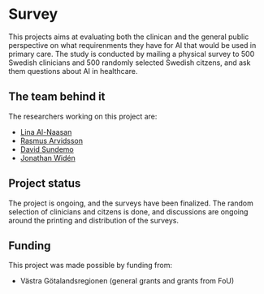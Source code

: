# Survey

This projects aims at evaluating both the clinican and the general public
perspective on what requirenments they have for AI that would be used in primary
care. The study is conducted by mailing a physical survey to 500 Swedish
clinicians and 500 randomly selected Swedish citzens, and ask them questions
about AI in healthcare.

## The team behind it

The researchers working on this project are:
- [Lina Al-Naasan](/About%20PETRA/The%20team#colabs)
- [Rasmus Arvidsson](/About%20PETRA/The%20team#arvid)
- [David Sundemo](/About%20PETRA/The%20team#david)
- [Jonathan Widén](/About%20PETRA/The%20team#jonathan)

## Project status

The project is ongoing, and the surveys have been finalized. The random
selection of clinicians and citzens is done, and discussions are ongoing around
the printing and distribution of the surveys.

## Funding

This project was made possible by funding from:
 - Västra Götalandsregionen (general grants and grants from FoU)
